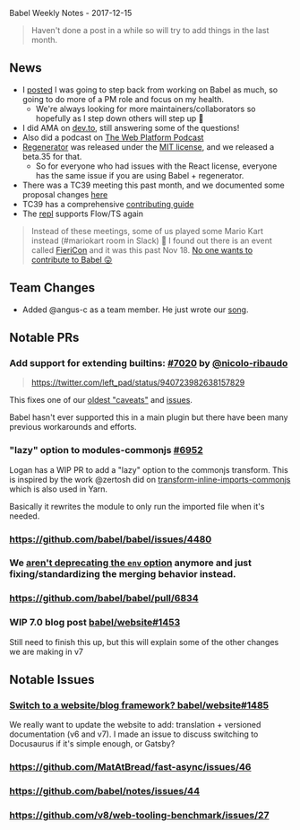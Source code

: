Babel Weekly Notes - 2017-12-15

> Haven't done a post in a while so will try to add things in the last month.

## News

- I [posted](https://twitter.com/left_pad/status/938041651452416004) I was going to step back from working on Babel as much, so going to do more of a PM role and focus on my health.
  - We're always looking for more maintainers/collaborators so hopefully as I step down others will step up 🤗
- I did AMA on [dev.to](https://twitter.com/ThePracticalDev/status/941007481987268609), still answering some of the questions!
- Also did a podcast on [The Web Platform Podcast](https://twitter.com/TheWebPlatform/status/940855461229793280)
- [Regenerator](https://github.com/facebook/regenerator) was released under the [MIT license](https://twitter.com/left_pad/status/938825429955125248), and we released a beta.35 for that.
  - So for everyone who had issues with the React license, everyone has the same issue if you are using Babel + regenerator.
- There was a TC39 meeting this past month, and we documented some proposal changes [here](https://github.com/babel/proposals/issues/34)
- TC39 has a comprehensive [contributing guide](https://twitter.com/bterlson/status/931586519592087552)
- The [repl](https://babeljs.io/repl/build/master) supports Flow/TS again

> Instead of these meetings, some of us played some Mario Kart instead (#mariokart room in Slack) 🙂
> I found out there is an event called [FieriCon](http://www.fiericon.com/) and it was this past Nov 18.
> [No one wants to contribute to Babel 😛](https://twitter.com/AdamRackis/status/931195056479965185)

## Team Changes

- Added @angus-c as a team member. He just wrote our [song](https://twitter.com/left_pad/status/938956634361094146).

## Notable PRs

### Add support for extending builtins: [#7020](https://github.com/babel/babel/pull/7020) by [@nicolo-ribaudo](https://github.com/nicolo-ribaudo)

> https://twitter.com/left_pad/status/940723982638157829

This fixes one of our [oldest "caveats"](https://babeljs.io/docs/usage/caveats/#classes) and [issues](https://github.com/babel/babel/issues/4480).

Babel hasn't ever supported this in a main plugin but there have been many previous workarounds and efforts.

### "lazy" option to modules-commonjs [#6952](https://github.com/babel/babel/pull/6952)

Logan has a WIP PR to add a "lazy" option to the commonjs transform. This is inspired by the work @zertosh did on [transform-inline-imports-commonjs](https://github.com/zertosh/babel-plugin-transform-inline-imports-commonjs) which is also used in Yarn.

Basically it rewrites the module to only run the imported file when it's needed.

### https://github.com/babel/babel/issues/4480

### We [aren't deprecating the `env` option](https://twitter.com/left_pad/status/936687774098444288) anymore and just fixing/standardizing the merging behavior instead.

### https://github.com/babel/babel/pull/6834

### WIP 7.0 blog post [babel/website#1453](https://github.com/babel/website/pull/1453)

Still need to finish this up, but this will explain some of the other changes we are making in v7

## Notable Issues

### [Switch to a website/blog framework? babel/website#1485](https://github.com/babel/website/issues/1485)

We really want to update the website to add: translation + versioned documentation (v6 and v7). I made an issue to discuss switching to Docusaurus if it's simple enough, or Gatsby?

### https://github.com/MatAtBread/fast-async/issues/46

### https://github.com/babel/notes/issues/44

### https://github.com/v8/web-tooling-benchmark/issues/27
